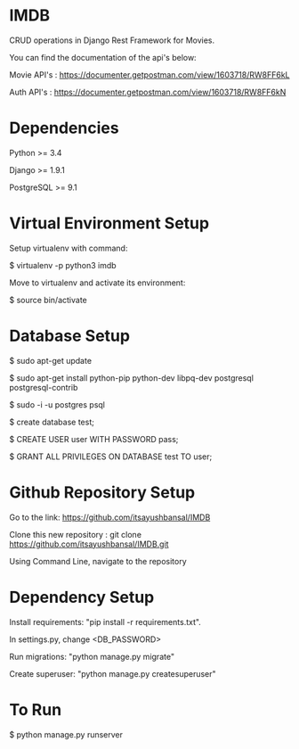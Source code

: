 # IMDB
CRUD operations in Django Rest Framework for Movies.

You can find the documentation of the api's below:

Movie API's : https://documenter.getpostman.com/view/1603718/RW8FF6kL

Auth API's : https://documenter.getpostman.com/view/1603718/RW8FF6kN

# Dependencies
Python >= 3.4

Django >= 1.9.1

PostgreSQL >= 9.1

# Virtual Environment Setup
Setup virtualenv with command: 

$ virtualenv -p python3 imdb

Move to virtualenv and activate its environment:

$ source bin/activate

# Database Setup
$ sudo apt-get update

$ sudo apt-get install python-pip python-dev libpq-dev postgresql postgresql-contrib

$ sudo -i -u postgres psql

$ create database test;

$ CREATE USER user WITH PASSWORD pass;

$ GRANT ALL PRIVILEGES ON DATABASE test TO user;

# Github Repository Setup
Go to the link: https://github.com/itsayushbansal/IMDB

Clone this new repository : git clone https://github.com/itsayushbansal/IMDB.git

Using Command Line, navigate to the repository

# Dependency Setup
Install requirements: "pip install -r requirements.txt".

In settings.py, change <DB_PASSWORD>

Run migrations: "python manage.py migrate"

Create superuser: "python manage.py createsuperuser"

# To Run
$ python manage.py runserver
